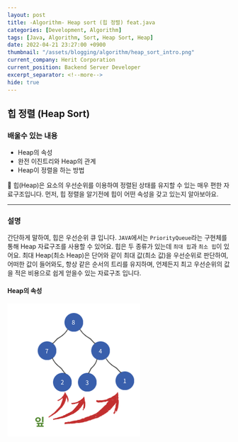 ```yaml
---
layout: post
title: -Algorithm- Heap sort (힙 정렬) feat.java
categories: [Development, Algorithm]
tags: [Java, Algorithm, Sort, Heap Sort, Heap]
date: 2022-04-21 23:27:00 +0900
thumbnail: "/assets/blogging/algorithm/heap_sort_intro.png"
current_company: Herit Corporation
current_position: Backend Server Developer
excerpt_separator: <!--more-->
hide: true
---
```


<!--more-->


## 힙 정렬 (Heap Sort)

### 배울수 있는 내용

* Heap의 속성
* 완전 이진트리와 Heap의 관계
* Heap이 정렬을 하는 방법

🌸 힙(Heap)은 요소의 우선순위를 이용하여 정렬된 상태를 유지할 수 있는 매우 편한 자료구조입니다.
먼저, 힙 정렬을 알기전에 힙이 어떤 속성을 갖고 있는지 알아보아요.

---

### 설명

간단하게 말하여, 힙은 우선순위 큐 입니다. `JAVA`에서는 `PriorityQueue`라는 구현체를 통해 Heap 자료구조를 사용할 수 있어요.
힙은 두 종류가 있는데 `최대 힙`과 `최소 힙`이 있어요. 
최대 Heap(최소 Heap)은 단어와 같이 최대 값(최소 값)을 우선순위로 판단하여, 어떠한 값이 들어와도, 항상 같은 순서의
트리를 유지하며, 언제든지 최고 우선순위의 값을 적은 비용으로 쉽게 얻을수 있는 자료구조 입니다.

#### Heap의 속성

![잘못된 트리 A](https://raw.githubusercontent.com/taechnique/study-note/main/src/assets/blogging/algorithm/heap_sort_1.png)
